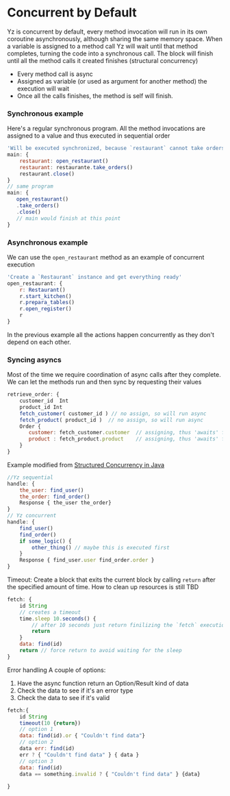 # Concurrent by Default 
Yz is concurrent by default, every method invocation will run in its own coroutine asynchronously, although sharing the same memory space.
When a variable is assigned to a method call Yz will wait until that method completes, turning the code into a synchronous call. 
The block will finish until all the method calls it created finishes (structural concurrency)

- Every method call is async
- Assigned as variable (or used as argument for another method) the execution will wait
- Once all the calls finishes, the method is self will finish. 

### Synchronous example
Here's a regular synchronous program. All the method invocations are assigned to a value and thus executed in sequential order
```javascript
'Will be executed synchronized, because `restaurant` cannot take orders or close before it opens'
main: {
    restaurant: open_restaurant()
    restaurant: restaurante.take_orders()
    restaurant.close()
}
// same program 
main: {
   open_restaurant()
   .take_orders()
   .close()
   // main would finish at this point
}
```
### Asynchronous example

We can use the `open_restaurant` method as an example of concurrent execution
```javascript
'Create a `Restaurant` instance and get everything ready'
open_restaurant: {
    r: Restaurant()
    r.start_kitchen()
    r.prepara_tables()
    r.open_register()
    r
}
```
In the previous example all the actions happen concurrently as they don't depend on each other. 


### Syncing asyncs 
Most of the time we require coordination of async calls after they complete. 
We can let the methods run and then sync by requesting their values

```javascript
retrieve_order: {
    customer_id  Int
    product_id Int
    fetch_customer( customer_id ) // no assign, so will run async
    fetch_product( product_id )  // no assign, so will run async
    Order {
       customer: fetch_customer.customer  // assigning, thus 'awaits' for methos completion
       product : fetch_product.product    // assigning, thus 'awaits' for methos completion
    }
}    
```

Example modified from [Structured Concurrency in Java](https://openjdk.org/jeps/428#:~:text=For%20example%2C%20in%20this%20single%2Dthreaded%20version%20of%20handle()%20the%20task%2Dsubtask%20relationship%20is%20apparent%20from%20the%20syntactic%20structure%3A)
```javascript
//Yz sequential
handle: {
    the_user: find_user()
    the_order: find_order()
    Response { the_user the_order}
}
// Yz concurrent
handle: {
    find_user()
    find_order()
    if some_logic() {
        other_thing() // maybe this is executed first
    }
    Response { find_user.user find_order.order }
}
```

Timeout: 
Create a block that exits the current block by calling `return` after the specified amount of time. How to clean up resources is still TBD

```javascript
fetch: {
    id String
    // creates a timeout
    time.sleep 10.seconds() {
        // after 10 seconds just return finilizing the `fetch` execution
        return
    }
    data: find(id)
    return // force return to avoid waiting for the sleep
}
```

Error handling
A couple of options:
1. Have the async function return an Option/Result kind of data 
2. Check the data to see if it's an error type
3. Check the data to see if it's valid

```javascript
fetch:{
    id String
    timeout(10 {return})
    // option 1
    data: find(id).or { "Couldn't find data"} 
    // option 2
    data err: find(id)
    err ? { "Couldn't find data" } { data } 
    // option 3
    data: find(id)
    data == something.invalid ? { "Couldn't find data" } {data}
    
}
```

